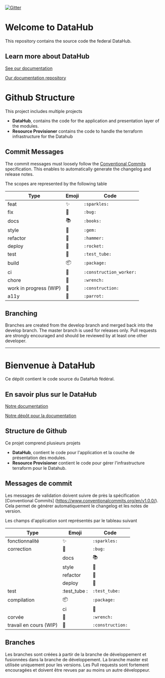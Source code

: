 [![Gitter](https://badges.gitter.im/Federal-Science-Data-Hub/community.svg)](https://gitter.im/Federal-Science-Data-Hub/community?utm_source=badge&utm_medium=badge&utm_campaign=pr-badge)

# Welcome to DataHub 

This repository contains the source code the federal DataHub. 

## Learn more about DataHub

[See our documentation](https://ssc-sp.github.io/datahub-docs/#/)

[Our documentation repository](https://github.com/ssc-sp/datahub-docs)

# Github Structure

This project includes multiple projects
- **DataHub**, contains the code for the application and presentation layer of the modules.
- **Resource Provisioner** contains the code to handle the terraform infrastructure for the Datahub

## Commit Messages

The commit messages must loosely follow the [Conventional Commits](https://www.conventionalcommits.org/en/v1.0.0/) specification. This enables to automatically generate the changelog and release notes.

The scopes are represented by the following table


| Type | Emoji | Code |
| --- | --- | --- |
| feat | ✨ | `:sparkles:` |
| fix | 🐛 | `:bug:` |
| docs | 📚 | `:books:` |
| style | 💎 | `:gem:` |
| refactor | 🔨 | `:hammer:` |
| deploy | 🚀 | `:rocket:` |
| test | :test_tube: | `:test_tube:` |
| build | 📦 | `:package:` |
| ci | 👷 | `:construction_worker:` |
| chore | 🔧 | `:wrench:` |
| work in progress (WIP) | 🚧 | `:construction:` |
| a11y | 🦜 | `:parrot:` |

## Branching

Branches are created from the develop branch and merged back into the develop branch. The master branch is used for releases only. Pull requests are strongly encouraged and should be reviewed by at least one other developer.

--------------------------------

# Bienvenue à DataHub 

Ce dépôt contient le code source du DataHub fédéral. 

## En savoir plus sur le DataHub

[Notre documentation](https://ssc-sp.github.io/datahub-docs/#/)

[Notre dépôt pour la documentation](https://github.com/ssc-sp/datahub-docs)

## Structure de Github

Ce projet comprend plusieurs projets
- **DataHub**, contient le code pour l'application et la couche de présentation des modules.
- **Resource Provisioner** contient le code pour gérer l'infrastructure terraform pour le Datahub.

## Messages de commit

Les messages de validation doivent suivre de près la spécification [Conventional Commits] (https://www.conventionalcommits.org/en/v1.0.0/). Cela permet de générer automatiquement le changelog et les notes de version.

Les champs d'application sont représentés par le tableau suivant


| Type | Emoji | Code |
| --- | --- | --- |
| fonctionnalité | ✨ | `:sparkles:` |
| correction | 🐛 | `:bug:` |
| | docs | 📚 | `:books:` |
| | style | 💎 | `:gem:` | style | 💎 | `:gem:` | refactor
| | refactor | 🔨 | `:hammer:` | refactoring
| | deploy | 🚀 | `:rocket:` |
| test | :test_tube : | `:test_tube:` |
| compilation | 📦 | `:package:` |
| | ci | 👷 | `:construction_worker:` |
| corvée | 🔧 | `:wrench:`
| travail en cours (WIP) | 🚧 | `:construction:` | travaux en cours (WIP)

## Branches

Les branches sont créées à partir de la branche de développement et fusionnées dans la branche de développement. La branche master est utilisée uniquement pour les versions. Les Pull requests sont fortement encouragées et doivent être revues par au moins un autre développeur.
